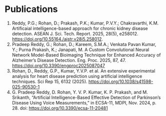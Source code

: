 # Publications
1. Reddy, P.G.; Rohan, D.; Prakash, P.K.; Kumar, P.V.Y.; Chakravarthi, K.M. Artificaial intelligence-based approach for chronic kidney disease detection. ASEAN J. Sci. Tech. Report. 2025, 28(5), e258012. https://doi.org/10.55164./ajstr.v28i5.258012. 
2. Pradeep Reddy, G.; Rohan, D.; Kareem, S.M.A.; Venkata Pavan Kumar, Y.; Purna Prakash, K.; Janapati, M. A Custom Convolutional Neural Network Model-Based Bioimaging Technique for Enhanced Accuracy of Alzheimer’s Disease Detection. Eng. Proc. 2025, 87, 47. https://doi.org/10.3390/engproc2025087047
3. Rohan, D., Reddy, G.P., Kumar, Y.V.P. et al. An extensive experimental analysis for heart disease prediction using artificial intelligence techniques. Sci Rep 15, 6132 (2025). https://doi.org/10.1038/s41598-025-90530-1
4. G. Pradeep Reddy, D. Rohan, Y. V. P. Kumar, K. P. Prakash, and M. Srikanth, “Artificial Intelligence-Based Effective Detection of Parkinson’s Disease Using Voice Measurements,” in ECSA-11, MDPI, Nov. 2024, p. 28. doi: https://doi.org/10.3390/ecsa-11-20481
